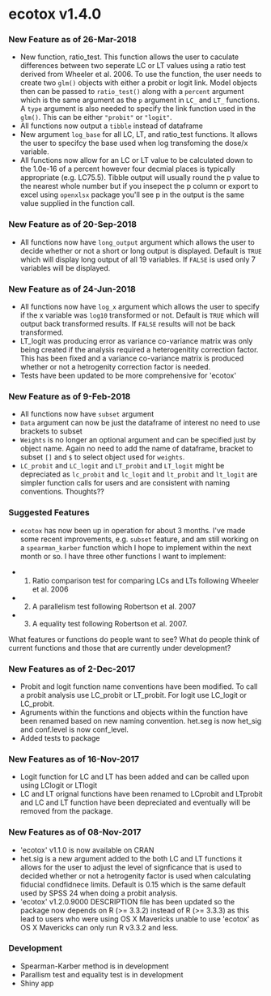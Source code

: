 # ecotox v1.4.0


### New Feature as of 26-Mar-2018
  *  New function, ratio_test. This function allows the user to caculate                differences between two seperate LC or LT values using a ratio test derived        from Wheeler et al. 2006. To use the function, the user needs to create two 
     `glm()` objects with either a probit or logit link. Model objects then can be      passed to `ratio_test()` along with a `percent` argument which is the same         argument as the `p` argument in `LC_` and `LT_` functions. A `type` argument       is also needed to specify the link function used in the `glm()`. This can be       either `"probit"` or `"logit"`. 
  *  All functions now output a `tibble` instead of dataframe
  *  New argument `log_base` for all LC, LT, and ratio_test functions. It
     allows the user to specifcy the base used when log transfoming the dose/x          variable. 
  *  All functions now allow for an LC or LT value to be calculated down to the 
     1.0e-16 of a percent however four decmial places is typically appropriate          (e.g. LC75.5). Tibble output will usually round the p value to the nearest         whole number but if you insepect the p column or export to excel using             `openxlsx` package you'll see p in the output is the same value supplied in        the function call. 

### New Feature as of 20-Sep-2018
   * All functions now have `long_output` argument which allows the user to
     decide whether or not a short or long output is displayed. Default is `TRUE`      which will display long output of all 19 variables. If `FALSE` is used only 7      variables will be displayed.  
     
### New Feature as of 24-Jun-2018
  * All functions now have `log_x` argument which allows the user to specify if 
    the x variable was `log10` transformed or not. Default is `TRUE` which will 
    output back transformed results. If `FALSE` results will not be back 
    transformed. 
  * LT_logit was producing error as variance co-variance matrix was only being 
    created if the analysis required a heterogenitity correction factor.
    This has been fixed and a variance co-variance matrix is produced whether 
    or not a hetrogenity correction factor is needed. 
  * Tests have been updated to be more comprehensive for 'ecotox'

### New Feature as of 9-Feb-2018
  * All functions now have `subset` argument
  * `Data` argument can now be just the dataframe of interest 
    no need to use brackets to subset 
  * `Weights` is no longer an optional argument and can be specified 
    just by object name. Again no need to add the name of dataframe, 
    bracket to subset `[]` and `$` to select object used for `weights`. 
  * `LC_probit` and `LC_logit` and `LT_probit` and `LT_logit` might be 
    depreciated as `lc_probit` and `lc_logit` and `lt_probit` and `lt_logit` 
    are simpler function calls for users and are consistent with
    naming conventions. Thoughts?? 
    
    
### Suggested Features 

* `ecotox` has now been up in operation for about 3 months. I've made some recent improvements, e.g. `subset` feature, and am still working on a `spearman_karber` function which I hope to implement within the next month or so. I have three other functions I want to implement: 

* 1) Ratio comparison test for comparing LCs and LTs following Wheeler et al. 2006 
* 2) A parallelism test following Robertson et al. 2007
* 3) A equality test following Robertson et al. 2007. 

What features or functions do people want to see? What do people think of current functions and those that are currently under development? 

### New Features as of 2-Dec-2017
  * Probit and logit function name conventions have been modified. To call a
    probit analysis use LC_probit or LT_probit. For logit use LC_logit or 
    LC_probit.
  * Agruments within the functions and objects within the function have been
    renamed based on new naming convention. het.seg is now het_sig and 
    conf.level is now conf_level. 
  * Added tests to package 

### New Features as of 16-Nov-2017
  * Logit function for LC and LT has been added and can be called upon using 
    LClogit or LTlogit
  * LC and LT orignal functions have been renamed to LCprobit and LTprobit and 
    LC and LT function have been depreciated and eventually will be removed 
    from the package.
  
  
### New Features as of 08-Nov-2017
  * 'ecotox' v1.1.0 is now available  on CRAN 
  * het.sig is a new argument added to the both LC and LT functions 
    it allows for the user to adjust the level of signficance that 
    is used to decided whether or not a hetrogenity factor is used when 
    calculating fiducial condfidnece limits. Default is 0.15 which is the
    same default used by SPSS 24 when doing a probit analysis. 
  * 'ecotox' v1.2.0.9000 DESCRIPTION file has been updated so the package now 
     depends on R (>= 3.3.2) instead of  R (>= 3.3.3) as this lead to users 
     who were using OS X Mavericks unable to use 'ecotox' as OS X Mavericks 
     can only run R v3.3.2 and less. 
     
### Development 
  * Spearman-Karber method is in development  
  * Parallism test and equality test is in development 
  * Shiny app 
